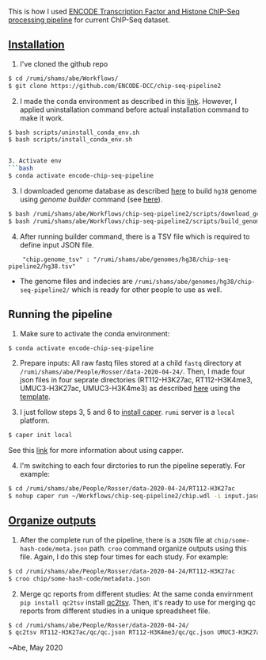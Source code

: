 This is how I used [ENCODE Transcription Factor and Histone ChIP-Seq processing pipeline](https://github.com/ENCODE-DCC/chip-seq-pipeline2) for current ChIP-Seq dataset. 
## [Installation](https://github.com/ENCODE-DCC/chip-seq-pipeline2#installation)
1. I've cloned the github repo 
```bash
$ cd /rumi/shams/abe/Workflows/
$ git clone https://github.com/ENCODE-DCC/chip-seq-pipeline2
```

2. I made the conda environment as described in this [link](https://github.com/ENCODE-DCC/chip-seq-pipeline2/blob/master/docs/install_conda.md). However, I applied uninstallation command before actual installation command to make it work. 
```bash 
$ bash scripts/uninstall_conda_env.sh
$ bash scripts/install_conda_env.sh


3. Activate env
```bash
$ conda activate encode-chip-seq-pipeline
```
3. I downloaded genome database as described [here](https://github.com/ENCODE-DCC/chip-seq-pipeline2/blob/master/docs/build_genome_database.md) to build `hg38` genome using *genome builder* command (see [here](https://github.com/ENCODE-DCC/chip-seq-pipeline2/blob/master/docs/build_genome_database.md)). 

```bash
$ bash /rumi/shams/abe/Workflows/chip-seq-pipeline2/scripts/download_genome_data.sh hg38 /rumi/shams/abe/genomes/hg38/chip-seq-pipeline2
$ bash /rumi/shams/abe/Workflows/chip-seq-pipeline2/scripts/build_genome_data.sh hg38 /rumi/shams/abe/genomes/hg38/chip-seq-pipeline2
```

4. After running builder command, there is a TSV file which is required to define input JSON file. 
```
    "chip.genome_tsv" : "/rumi/shams/abe/genomes/hg38/chip-seq-pipeline2/hg38.tsv"
```

* The genome files and indecies are `/rumi/shams/abe/genomes/hg38/chip-seq-pipeline2/` which is ready for other people to use as well. 

## Running the pipeline
1. Make sure to activate the conda environment:
```bash
$ conda activate encode-chip-seq-pipeline 
```

2. Prepare inputs:
All raw fastq files stored at a child `fastq` directory at `/rumi/shams/abe/People/Rosser/data-2020-04-24/`. Then, I made four json files in four seprate directories (RT112-H3K27ac, RT112-H3K4me3, UMUC3-H3K27ac, UMUC3-H3K4me3) as described [here](https://github.com/ENCODE-DCC/chip-seq-pipeline2/blob/master/docs/input_short.md) using the [template](https://github.com/ENCODE-DCC/chip-seq-pipeline2/blob/master/example_input_json/template.json). 

3. I just follow steps 3, 5 and 6 to [install caper](https://github.com/ENCODE-DCC/caper#installation). `rumi` server is a `local` platform. 

```bash
$ caper init local
```

See this [link](https://github.com/ENCODE-DCC/caper#running-pipelines-on-general-computers) for more information about using capper.

4. I'm switching to each four dirctories to run the pipeline seperatly. For example: 
```bash
$ cd /rumi/shams/abe/People/Rosser/data-2020-04-24/RT112-H3K27ac
$ nohup caper run ~/Workflows/chip-seq-pipeline2/chip.wdl -i input.jason > caper.log
```

## [Organize outputs](https://github.com/ENCODE-DCC/chip-seq-pipeline2#how-to-organize-outputs)
1. After the complete run of the pipeline, there is a `JSON` file at `chip/some-hash-code/meta.json` path. `croo` command organize outputs using this file. Again, I do this step four times for each study. For example:
```bash
$ cd /rumi/shams/abe/People/Rosser/data-2020-04-24/RT112-H3K27ac
$ croo chip/some-hash-code/metadata.json
```

2. Merge qc reports from different studies:
At the same conda envirnment `pip install qc2tsv` install [qc2tsv](https://github.com/ENCODE-DCC/qc2tsv). Then, it's ready to use for merging qc reports from different studies in a unique spreadsheet file.
```bash 
$ cd /rumi/shams/abe/People/Rosser/data-2020-04-24/
$ qc2tsv RT112-H3K27ac/qc/qc.json RT112-H3K4me3/qc/qc.json UMUC3-H3K27ac/qc/qc.json UMUC3-H3K4me3/qc/qc.json > spreadsheet.tsv
```

~Abe, May 2020

